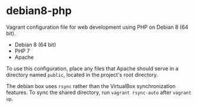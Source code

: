 # debian8-php
Vagrant configuration file for web development using PHP on Debian 8 (64 bit).

- Debian 8 (64 bit)
- PHP 7
- Apache

To use this configuration, place any files that Apache should serve in a
directory named `public`, located in the project's root directory.

The debian box uses `rsync` rather than the VirtualBox synchronization features.
To sync the shared directory, run `vagrant rsync-auto` after `vagrant up`.
